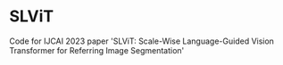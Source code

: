 # SLViT
Code for IJCAI 2023 paper 'SLViT: Scale-Wise Language-Guided Vision Transformer for Referring Image Segmentation'
